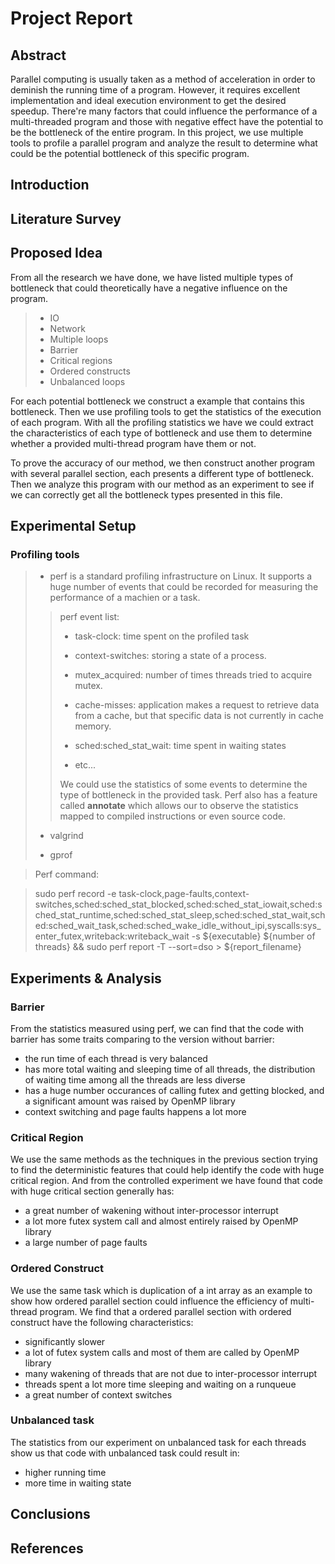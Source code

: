 # Project Report

## Abstract

Parallel computing is usually taken as a method of acceleration in order to deminish the running time of a program. However, it requires excellent implementation and ideal execution environment to get the desired speedup. There're many factors that could influence the performance of a multi-threaded program and those with negative effect have the potential to be the bottleneck of the entire program. In this project, we use multiple tools to profile a parallel program and analyze the result to determine what could be the potential bottleneck of this specific program.

## Introduction

## Literature Survey

## Proposed Idea

From all the research we have done, we have listed multiple types of bottleneck that could theoretically have a negative influence on the program.

> - IO
> - Network
> - Multiple loops
> - Barrier
> - Critical regions
> - Ordered constructs
> - Unbalanced loops

For each potential bottleneck we construct a example that contains this bottleneck. Then we use profiling tools to get the statistics of the execution of each program. With all the profiling statistics we have we could extract the characteristics of each type of bottleneck and use them to determine whether a provided multi-thread program have them or not.

To prove the accuracy of our method, we then construct another program with several parallel section, each presents a different type of bottleneck. Then we analyze this program with our method as an experiment to see if we can correctly get all the bottleneck types presented in this file.

## Experimental Setup

### Profiling tools

> - perf is a standard profiling infrastructure on Linux. It supports a huge number of events that could be recorded for measuring the performance of a machien or a task.
>
> > perf event list:
> >
> > - task-clock: time spent on the profiled task
> >
> > - context-switches: storing a state of a process.
> >
> > - mutex_acquired: number of times threads tried to acquire mutex.
> >
> > - cache-misses: application makes a request to retrieve data from a cache, but that specific data is not currently in cache memory.
> >
> > - sched:sched_stat_wait: time spent in waiting states
> >
> > - etc...
> >
> > We could use the statistics of some events to determine the type of bottleneck in the provided task.
> > Perf also has a feature called **annotate** which allows our to observe the statistics mapped to compiled instructions or even source code.
>
> - valgrind
>
> - gprof
>

> Perf command:

> sudo perf record -e task-clock,page-faults,context-switches,sched:sched_stat_blocked,sched:sched_stat_iowait,sched:sched_stat_runtime,sched:sched_stat_sleep,sched:sched_stat_wait,sched:sched_wait_task,sched:sched_wake_idle_without_ipi,syscalls:sys_enter_futex,writeback:writeback_wait -s ${executable} ${number of threads} && sudo perf report -T --sort=dso > ${report_filename}

## Experiments & Analysis

### Barrier

From the statistics measured using perf, we can find that the code with barrier has some traits comparing to the version without barrier:

- the run time of each thread is very balanced
- has more total waiting and sleeping time of all threads, the distribution of waiting time among all the threads are less diverse
- has a huge number occurances of calling futex and getting blocked, and a significant amount was raised by OpenMP library
- context switching and page faults happens a lot more

### Critical Region

We use the same methods as the techniques in the previous section trying to find the deterministic features that could help identify the code with huge critical region. And from the controlled experiment we have found that code with huge critical section generally has:

- a great number of wakening without inter-processor interrupt
- a lot more futex system call and almost entirely raised by OpenMP library
- a large number of page faults

### Ordered Construct

We use the same task which is duplication of a int array as an example to show how ordered parallel section could influence the efficiency of multi-thread program. We find that a ordered parallel section with ordered construct have the following characteristics:

- significantly slower
- a lot of futex system calls and most of them are called by OpenMP library
- many wakening of threads that are not due to inter-processor interrupt
- threads spent a lot more time sleeping and waiting on a runqueue
- a great number of context switches

### Unbalanced task

The statistics from our experiment on unbalanced task for each threads show us that code with unbalanced task could result in:

- higher running time
- more time in waiting state

## Conclusions

## References
